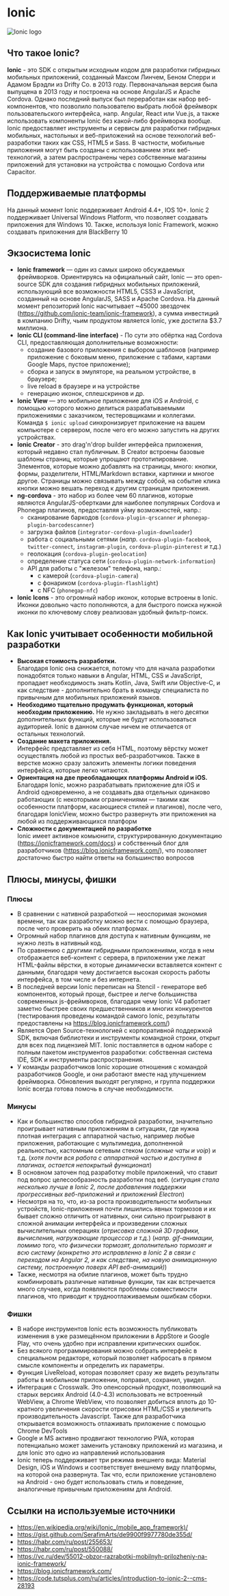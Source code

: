# Ionic
![Ionic logo](https://habrastorage.org/files/b4b/f50/f40/b4bf50f4051e4dd3bf99224e2124c4db.png)

## Что такое Ionic?
**Ionic** - это SDK с открытым исходным кодом для разработки гибридных мобильных приложений, созданный Максом Линчем, Беном Сперри и Адамом Брэдли из Drifty Co. в 2013 году. Первоначальная версия была выпущена в 2013 году и построена на основе AngularJS и Apache Cordova. Однако последний выпуск был переработан как набор веб-компонентов, что позволило пользователю выбрать любой фреймворк пользовательского интерфейса, напр. Angular, React или Vue.js, а также использовать компоненты Ionic без какой-либо фреймворка вообще. 
Ionic предоставляет инструменты и сервисы для разработки гибридных мобильных, настольных и веб-приложений на основе технологий веб-разработки таких как CSS, HTML5 и Sass. В частности, мобильные приложения могут быть созданы с использованием этих веб-технологий, а затем распространены через собственные магазины приложений для установки на устройства с помощью Cordova или Capacitor. 

## Поддерживаемые платформы
На данный момент Ionic поддерживает Android 4.4+, IOS 10+. Ionic 2 поддерживает Universal Windows Platform, что позволяет создавать приложения для Windows 10. Также, используя Ionic Framework, можно создавать приложения для BlackBerry 10

## Экзосистема Ionic
* **Ionic framework** — один из самых широко обсуждаемых фреймворков. Ориентируясь на официальный сайт, Ionic — это open-source SDK для создания гибридных мобильных приложений, использующий все возможности HTML5, CSS3 и JavaScript, созданный на основе AngularJS, SASS и Apache Cordova.
На данный момент репозиторий Ionic насчитывает ~45000 звездочек (https://github.com/ionic-team/ionic-framework), а сумма инвестиций в компанию Drifty, чьим продуктом является Ionic, уже достигла $3.7 миллиона.
* **Ionic CLI (command-line interface)** - По сути это обёртка над Cordova CLI, предоставляющая дополнительные возможности:
    -  	создание базового приложения с выбором шаблонов (например приложение с боковым меню, приложение с табами, картами Google Maps, пустое приложение);
    -	сборка и запуск в эмуляторе, на реальном устройстве, в браузере;
    -  	live reload в браузере и на устройстве
    -	генерацию иконок, сплешскринов и др.
* **Ionic View** — это мобильное приложение для iOS и Android, с помощью которого можно делиться разрабатываемыми приложениями с заказчиком, тестеровщиками и коллегами. Команда `$ ionic upload` синхронизирует приложение на вашем компьютере с сервером, после чего его можно запустить на других устройствах.
* **Ionic Creator** - это drag'n'drop builder интерфейса приложения, который недавно стал публичным.
В Creator встроены базовые шаблоны страниц, которые упрощают прототипирование. Элементов, которые можно добавлять на страницы, много: кнопки, формы, разделители, HTML/Markdown вставки, картинки и многое другое. Страницы можно связывать между собой, на событие клика кнопки можно вешать переход к другим страницам приложения.
* **ng-cordova** - это набор из более чем 60 плагинов, которые являются AngularJS-обертками для наиболее популярных Cordova и Phonegap плагинов, предоставляя уйму возможностей, напр.:
    * сканирование баркодов (`cordova-plugin-qrscanner` *и* `phonegap-plugin-barcodescanner`)
    * загрузка файлов (`integrator-cordova-plugin-downloader`)
    * работа с социальными сетями (*напр.* `cordova-plugin-facebook`*,* `twitter-connect`*,* `instagram-plugin`*,* `cordova-plugin-pinterest` *и т.д.*)
    * геолокация (`cordova-plugin-geolocation`)
    * определение статуса сети (`cordova-plugin-network-information`)
    * API для работы с "железом" телефона, напр.:
        * с камерой (`cordova-plugin-camera`)
        * с фонариком (`cordova-plugin-flashlight`)
        * с NFC (`phonegap-nfc`)
* **Ionic Icons** - это огромный набор иконок, которые встроены в Ionic. Иконки довольно часто пополняются, а для быстрого поиска нужной иконки по ключевому слову реализован удобный фильтр-поиск.

## Как Ionic учитывает особенности мобильной разработки 
* **Высокая стоимость разработки.**  
  Благодаря Ionic она снижается, потому что для начала разработки понадобятся только навыки в Angular, HTML, CSS и JavaScript, пропадает необходимость знать Kotlin, Java, Swift или Objective-C, и как следствие - дополнительно брать в команду специалиста по привычным для мобильных приложений языков.
* **Необходимо тщательно продумать функционал, который необходим приложению.**
  Не нужно закладывать в него десятки дополнительных функций, которые не будут использоваться аудиторией. Ionic в данном случае ничем не отличается от остальных технологий.
* **Создание макета приложения.**  
  Интерфейс представляет из себя HTML, поэтому вёрстку может осуществлять любой из простых веб-разработчиков. Также в верстке можно сразу заложить элементы логики поведения интерфейса, которые легко читаются.
* **Ориентация на две преобладающих платформы Android и iOS.**  
  Благодаря Ionic, можно разрабатывать приложение для iOS и Android одновременно, а не создавать два отдельных одинаково работающих (с некоторыми ограничениями — такими как особенности платформ, касающиеся стилей и плагинов), после чего, благодаря IonicView, можно быстро развернуть эти приложения на любой из поддерживающихся платформ
* **Сложности с документацией по разработке**  
  Ionic имеет активное комьюнити, структурированную документацию (https://ionicframework.com/docs) и собственный блог для разработчиков (https://blog.ionicframework.com/), что позволяет достаточно быстро найти ответы на большинство вопросов

## Плюсы, минусы, фишки
### Плюсы
- В сравнении с нативной разработкой — неоспоримая экономия времени, так как разработку можно вести с помощью браузера, после чего проверить на обеих платформах.
- Огромный набор плагинов для доступа к нативным функциям, не нужно лезть в нативный код.
- По сравнению с другими гибридными приложениями, когда в нем отображается веб-контент с сервера, в приложении уже лежат HTML-файлы вёрстки, в которые динамически вставляется контент с данными, благодаря чему достигается высокая скорость работы интерфейса, в том числе и без интернета.
- В последней версии Ionic переписан на Stencil - генераторе веб компонентов, который проще, быстрее и легче большинства современных js-фреймворков, благодаря чему Ionic V4 работает заметно быстрее своих предшественников и многих конкурентов (тестирования проведены командой самого Ionic, результаты предоставлены на https://blog.ionicframework.com/)
- Является Open Source-технологией с корпоративной поддержкой SDK, включая библиотеки и инструменты командной строки, открыт для всех под лицензией MIT. Ionic поставляется в одном наборе с полным пакетом инструментов разработки: собственная система IDE, SDK и инструменты распространения.
- У команды разработчиков Ionic хорошие отношения с командой разработчиков Google, и они работают вместе над улучшением фреймворка. Обновления выходят регулярно, и группа поддержки Ionic всегда готова помочь в случае необходимости.

### Минусы
- Как и большинство способов гибридной разработки, значительно проигрывает нативным приложениям в ситуациях, где нужна плотная интеграция с аппаратной частью, например любые приложения, работающие с мультимедиа, дополненной реальностью, кастомным сетевым стеком (*сложные чаты и voip*) и т.д. (*хотя почти вся работа с аппаратной частью и доступна в плагинах, остается непокрытый функционал*)
- В основном заточен под разработку mobile приложений, что ставит под вопрос целесообразность разработки под веб. (*ситуация стала несколько лучше в Ionic 2, после добавления поддержки прогрессивных веб-приложений и приложений Electron*)
- Несмотря на то, что, из-за роста производительности мобильных устройств, Ionic-приложения почти лишились явных тормозов и их бывает сложно отличить от нативных, они сильно проигрывают в сложной анимации интерфейса и произведении сложных вычислительных операциях (*отрисовка сложной 3D графики, вычисления, нагружающие процессор и т.д.*) (*напр. gif-анимации, помимо того, что физически тормозят, дополнительно тормозят и всю систему (конкретно это исправленно в Ionic 2 в связи с переходом на Angular 2, и как следствие, на новую анимационную систему, построенную поверх API веб-анимаций)*)
- Также, несмотря на обилие плагинов, может быть трудно комбинировать различные нативные функции, так как встречается много случаев, когда появляются проблемы совместимости плагинов, что приводит к трудноотлаживаемым ошибкам сборки.

### Фишки
- В наборе инструментов Ionic есть возможность публиковать изменения в уже размещённом приложении в AppStore и Google Play, что очень удобно при исправлении критических ошибок.
- Без всякого программирования можно собрать интерфейс в специальном редакторе, который позволяет набросать в прямом смысле компоненты и определить их параметры.
- Функция LiveReload, которая позволяет сразу же видеть результаты работы в мобильном приложении, поправил, сохранил, увидел.
- Интеграция с Crosswalk. Это опенсорсный продукт, позволяющий на старых версиях Android (4.0-4.3) использовать не встроенный WebView, а Chrome WebView, что позволяет добиться вплоть до 10-кратного увеличения скорости отрисовки HTML/CSS и увеличить производительность Javascript. Также для разработчика открывается возможность отлаживать приложение с помощью Chrome DevTools
- Google и MS активно продвигают технологию PWA, которая потенциально может заменить установку приложений из магазина, и для Ionic это одно из направлений использования
- Ionic теперь поддерживает три режима внешнего вида: Material Design, iOS и Windows и соответствует внешнему виду платформы, на которой она развернута. Так что, если приложение установлено на Android - оно будет использовать стиль и поведение, аналогичные привычным приложениям для Android.

## Ссылки на используемые источники
* https://en.wikipedia.org/wiki/Ionic_(mobile_app_framework)/
* https://gist.github.com/SerafimArts/de9900f9977780de355d/
* https://habr.com/ru/post/255653/
* https://habr.com/ru/post/550088/
* https://vc.ru/dev/55012-obzor-razrabotki-mobilnyh-prilozheniy-na-ionic-framework/
* https://blog.ionicframework.com/
* https://code.tutsplus.com/ru/articles/introduction-to-ionic-2--cms-28193

